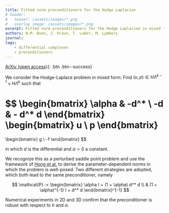 ```yaml
---
title: Fitted norm preconditioners for the Hodge Laplacian
# header: 
#   teaser: /assets/images/*.png
#   overlay_image: /assets/images/*.png
excerpt: Fitted norm preconditioners for the Hodge Laplacian in mixed form
authors: W.M. Boon, J. Kraus, T. Luber, M. Lymbery
journal: 
tags: 
    - differential complexes
    - preconditioners
---
```


<!-- [Published version](https://doi.org/10.48550/arXiv.2507.23586){: .btn .btn--info} -->
[ArXiv (open access)](https://doi.org/10.48550/arXiv.2507.23586){: .btn .btn--success}

We consider the Hodge-Laplace problem in mixed form: Find $(u, p) \in H\Lambda^{k - 1} \times H \Lambda^k$ such that

$$
\begin{bmatrix}
    \alpha & -d^* \\
    -d & - d^* d
\end{bmatrix}
\begin{bmatrix}
    u \\ p
\end{bmatrix}
= 
\begin{bmatrix}
    g \\ -f
\end{bmatrix}
$$

in which $d$ is the differential and $\alpha > 0$ a constant. 

We recognize this as a perturbed saddle point problem and use the framework of [Hong et al.](https://doi.org/10.1090/mcom/3795) to derive the parameter-dependent norms in which the problem is well-posed. Two different strategies are adopted, which both lead to the same preconditioner, namely

$$
\mathcal{P} := \begin{bmatrix}
    \alpha I + (1 + \alpha) d^* d \\
    & (1 + \alpha)^{-1} I + d^* d
\end{bmatrix}^{-1}
$$

Numerical experiments in 2D and 3D confirm that the preconditioner is robust with respect to $h$ and $\alpha$. 